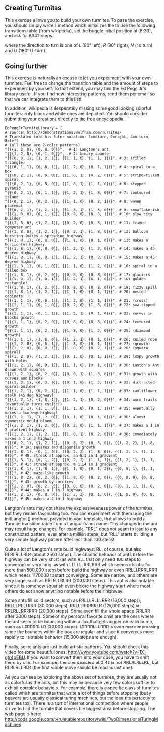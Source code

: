 ## Creating Turmites ##

This exercise allows you to build your own turmites. To pass the
exercise, you should simply write a method which initializes the to
use the following transitions table (from wikipedia), set the buggle initial position at (8;33), and ask for 8342 steps.

where the direction to turn is one of *L* (90° left), *R* (90° right), *N* (no turn) and *U* (180° U-turn).

## Going further ##

This exercise is naturally an excuse to let you experiment with your own turmites.
Feel free to change the transition table and the amount of steps to experiment by
yourself. To that extend, you may find the Ed Pegg Jr's library useful. If you find
new interesting patterns, send them per email so that we can integrate
them to this list!

In addition, wikipedia is desperately missing some good looking
colorful turmites: only black and white ones are depicted.  You should
consider submitting your creations directly to the free
encyclopedia.

    EdPeggJrTurmiteLibrary = [
    # source: http://demonstrations.wolfram.com/Turmites/
    # Translated into his later notation: 1=noturn, 2=right, 4=u-turn, 8=left
    # (all these are 2-color patterns)
    "{{{1, 2, 0}, {0, 8, 0}}}",  # 1: Langton's ant
    "{{{1, 2, 0}, {0, 1, 0}}}",  # 2: binary counter
    "{{{0, 8, 1}, {1, 2, 1}}, {{1, 1, 0}, {1, 1, 1}}}", # 3: (filled triangle)
    "{{{0, 1, 1}, {0, 8, 1}}, {{1, 2, 0}, {0, 1, 1}}}", # 4: spiral in a box
    "{{{0, 2, 1}, {0, 8, 0}}, {{1, 8, 1}, {0, 2, 0}}}", # 5: stripe-filled spiral
    "{{{0, 2, 1}, {0, 8, 0}}, {{1, 8, 1}, {1, 1, 0}}}", # 6: stepped pyramid
    "{{{0, 2, 1}, {0, 1, 1}}, {{1, 2, 1}, {1, 8, 0}}}", # 7: contoured island
    "{{{0, 2, 1}, {0, 2, 1}}, {{1, 1, 0}, {0, 2, 1}}}", # 8: woven placemat
    "{{{0, 2, 1}, {1, 2, 1}}, {{1, 8, 1}, {1, 8, 0}}}", # 9: snowflake-ish
    "{{{1, 8, 0}, {0, 1, 1}}, {{0, 8, 0}, {0, 8, 1}}}", # 10: slow city builder
    "{{{1, 8, 0}, {1, 2, 1}}, {{0, 2, 0}, {0, 8, 1}}}", # 11: framed computer art
    "{{{1, 8, 0}, {1, 2, 1}}, {{0, 2, 1}, {1, 8, 0}}}", # 12: balloon bursting (makes a spreading highway)
    "{{{1, 8, 1}, {0, 8, 0}}, {{1, 1, 0}, {0, 1, 0}}}", # 13: makes a horizontal highway
    "{{{1, 8, 1}, {0, 8, 0}}, {{1, 2, 1}, {1, 2, 0}}}", # 14: makes a 45 degree highway
    "{{{1, 8, 1}, {0, 8, 1}}, {{1, 2, 1}, {0, 8, 0}}}", # 15: makes a 45 degree highway
    "{{{1, 8, 1}, {0, 1, 0}}, {{1, 1, 0}, {1, 2, 0}}}", # 16: spiral in a filled box
    "{{{1, 8, 1}, {0, 2, 0}}, {{0, 8, 0}, {0, 8, 0}}}", # 17: glaciers
    "{{{1, 8, 1}, {1, 8, 1}}, {{1, 2, 1}, {0, 1, 0}}}", # 18: golden rectangle!
    "{{{1, 8, 1}, {1, 2, 0}}, {{0, 8, 0}, {0, 8, 0}}}", # 19: fizzy spill
    "{{{1, 8, 1}, {1, 2, 1}}, {{1, 1, 0}, {0, 1, 1}}}", # 20: nested cabinets
    "{{{1, 1, 1}, {0, 8, 1}}, {{1, 2, 0}, {1, 1, 1}}}", # 21: (cross)
    "{{{1, 1, 1}, {0, 1, 0}}, {{0, 2, 0}, {1, 8, 0}}}", # 22: saw-tipped growth
    "{{{1, 1, 1}, {0, 1, 1}}, {{1, 2, 1}, {0, 1, 0}}}", # 23: curves in blocks growth
    "{{{1, 1, 1}, {0, 2, 0}}, {{0, 8, 0}, {0, 8, 0}}}", # 24: textured growth
    "{{{1, 1, 1}, {0, 2, 1}}, {{1, 8, 0}, {1, 2, 0}}}", # 25: (diamond growth)
    "{{{1, 1, 1}, {1, 8, 0}}, {{1, 2, 1}, {0, 1, 0}}}", # 26: coiled rope
    "{{{1, 2, 0}, {0, 8, 1}}, {{1, 8, 0}, {0, 1, 1}}}", # 27: (growth)
    "{{{1, 2, 0}, {0, 8, 1}}, {{1, 8, 0}, {0, 2, 1}}}", # 28: (square spiral)
    "{{{1, 2, 0}, {1, 2, 1}}, {{0, 1, 0}, {0, 1, 1}}}", # 29: loopy growth with holes
    "{{{1, 2, 1}, {0, 8, 1}}, {{1, 1, 0}, {0, 1, 0}}}", # 30: Lanton's Ant drawn with squares
    "{{{1, 2, 1}, {0, 2, 0}}, {{0, 8, 1}, {1, 8, 0}}}", # 31: growth with curves and blocks
    "{{{1, 2, 1}, {0, 2, 0}}, {{0, 1, 0}, {1, 2, 1}}}", # 32: distracted spiral builder
    "{{{1, 2, 1}, {0, 2, 1}}, {{1, 1, 0}, {1, 1, 1}}}", # 33: cauliflower stalk (45 deg highway)
    "{{{1, 2, 1}, {1, 8, 1}}, {{1, 2, 1}, {0, 2, 0}}}", # 34: worm trails (eventually turns cyclic!)
    "{{{1, 2, 1}, {1, 1, 0}}, {{1, 1, 0}, {0, 1, 1}}}", # 35: eventually makes a two-way highway!
    "{{{1, 2, 1}, {1, 2, 0}}, {{0, 1, 0}, {0, 1, 0}}}", # 36: almost symmetric mould bloom
    "{{{1, 2, 1}, {1, 2, 0}}, {{0, 2, 0}, {1, 1, 1}}}", # 37: makes a 1 in 2 gradient highway
    "{{{1, 2, 1}, {1, 2, 1}}, {{1, 8, 1}, {0, 2, 0}}}", # 38: immediately makes a 1 in 3 highway
    "{{{0, 2, 1}, {1, 2, 1}}, {{0, 8, 2}, {0, 8, 0}}, {{1, 2, 2}, {1, 8, 0}}}", # 39: squares and diagonals growth
    "{{{1, 8, 1}, {0, 1, 0}}, {{0, 2, 2}, {1, 8, 0}}, {{1, 2, 1}, {1, 1, 0}}}", # 40: streak at approx. an 8.1 in 1 gradient
    "{{{1, 8, 1}, {0, 1, 2}}, {{0, 2, 2}, {1, 1, 1}}, {{1, 2, 1}, {1, 1, 0}}}", # 41: streak at approx. a 1.14 in 1 gradient
    "{{{1, 8, 1}, {1, 8, 1}}, {{1, 1, 0}, {0, 1, 2}}, {{0, 8, 1}, {1, 1, 1}}}", # 42: maze-like growth
    "{{{1, 8, 2}, {0, 2, 0}}, {{1, 8, 0}, {0, 2, 0}}, {{0, 8, 0}, {0, 8, 1}}}", # 43: growth by cornices
    "{{{1, 2, 0}, {0, 2, 2}}, {{0, 8, 0}, {0, 2, 0}}, {{0, 1, 1}, {1, 8, 0}}}", # 44: makes a 1 in 7 highway
    "{{{1, 2, 1}, {0, 8, 0}}, {{1, 2, 2}, {0, 1, 0}}, {{1, 8, 0}, {0, 8, 0}}}", # 45: makes a 4 in 1 highway

Langton's ants may not share the expressiveeness power of the turmites, but they remain
fascinating too. You can experiment with them using the initLangton() method, provided
in your template, that allows to build a Turmite transition table from a Langton's ant
name. Tiny changes in the ant may result huge changes. For example, "RRL" does not
seam to lead to any constructed pattern, even after a million steps, but "RLL" starts
building a very simple highway pattern after less than 100 steps!

Quite a lot of Langton's ants build highways: RL, of course, but also RLRLRLLRLR (about 2500 steps).
The chaotic behavior of ants before the highway can be very short (as with RLL that only need 100 steps
to converge) or very long, as with LLLLLLRRLRRR which seems chaotic for more than 500,000 steps before
build the highway or even RRLLLRRRLRRR which needs 1170000 to start converging. Some are narrow, and
others are very large, such as RRLRLLRLRR (200,000 steps). This ant is also notable since it is somehow
squarish even before the highway start where most others do not show anything notable before their
highway.

Some ants fill solid sectors, such as RRLLLRLLLRRR (16,000 steps), RRLLLRLLLRRR (30,000 steps),
RRLLLRRRRRLR (125,000 steps) or RRLRLLRRRRRR (20,000 steps). Some even fill the whole space (RRLRR
after 3000 steps). Some of my personal favorite ones are the ones where the ant seem to be bouncing
within a box that gets bigger on each bump, such as LRRRRRLLR (30,000 steps). LRRRRLLLRRR is even
more impressing since the bounces within the box are regular and since it converges more rapidly to
its stable behavior (15,000 steps are enough).

Finally, some ants are just build artistic patterns. You should check this video for some beautiful
ones: http://www.youtube.com/watch?v=1X-gtr4pEBU. If you want to convert them into your code, you have to
shift them by one: For example, the one depicted at 3:42 is not RRLRLRLLRL, but RLRLRLLRLR (the first visible
move should be read as last one).

As you can see by exploring the above set of turmites, they are usually not as colorful as the ants, but
this may be because very few colors suffice to exhibit complex behaviors. For example, there is a specific
class of turmites called which are turmites that write a lot of things before stopping
(busy beavers are usually classical turing machines, but the idea fits perfectly to turmites too). There is
a sort of international competition where people strive to find the turmite that covers the biggest area
before stopping. The web page is here:
http://code.google.com/p/ruletablerepository/wiki/TwoDimensionalTuringMachines

